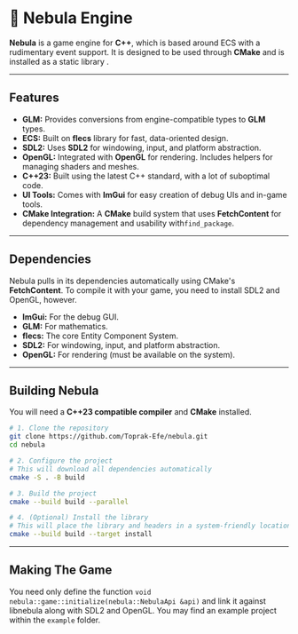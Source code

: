 # 🌌 Nebula Engine

**Nebula** is a game engine for **C++**, which is based around ECS with a rudimentary event support. It is designed to be used through **CMake** and is installed as a static library .

---

## Features

- **GLM:** Provides conversions from engine-compatible types to **GLM** types. 
- **ECS:** Built on **flecs** library for fast, data-oriented design.  
- **SDL2:** Uses **SDL2** for windowing, input, and platform abstraction.  
- **OpenGL:** Integrated with **OpenGL** for rendering. Includes helpers for managing shaders and meshes.  
- **C++23:** Built using the latest C++ standard, with a lot of suboptimal code. 
- **UI Tools:** Comes with **ImGui** for easy creation of debug UIs and in-game tools.  
- **CMake Integration:** A **CMake** build system that uses **FetchContent** for dependency management and usability with`find_package`.  

---

## Dependencies

Nebula pulls in its dependencies automatically using CMake's **FetchContent**. To compile it with your game, you need to install SDL2 and OpenGL, however. 

- **ImGui:** For the debug GUI.  
- **GLM:** For mathematics.  
- **flecs:** The core Entity Component System.  
- **SDL2:** For windowing, input, and platform abstraction.  
- **OpenGL:** For rendering (must be available on the system).  

---

## Building Nebula

You will need a **C++23 compatible compiler** and **CMake** installed.

```bash
# 1. Clone the repository
git clone https://github.com/Toprak-Efe/nebula.git 
cd nebula

# 2. Configure the project
# This will download all dependencies automatically
cmake -S . -B build

# 3. Build the project
cmake --build build --parallel

# 4. (Optional) Install the library
# This will place the library and headers in a system-friendly location
cmake --build build --target install
```

---

## Making The Game

You need only define the function `void nebula::game::initialize(nebula::NebulaApi &api)` and link it against libnebula along with SDL2 and OpenGL. You may find an example project within the `example` folder.

